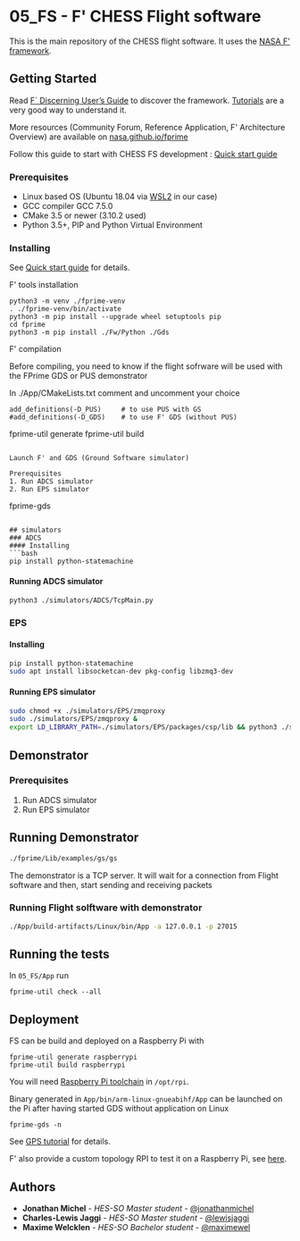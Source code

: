 # 05_FS - F' CHESS Flight software

This is the main repository of the CHESS flight software. It uses the [NASA F' framework](https://github.com/nasa/fprime). 

## Getting Started

Read [F´ Discerning User’s Guide](https://nasa.github.io/fprime/UsersGuide/guide.html) to discover the framework. [Tutorials](https://nasa.github.io/fprime/Tutorials/README.html) are a very good way to understand it.

More resources (Community Forum, Reference Application, F' Architecture Overview) are available on [nasa.github.io/fprime](https://nasa.github.io/fprime/)

Follow this guide to start with CHESS FS development : [Quick start guide](https://hackmd.io/@jonathanmichel/SyKt6xV9v)

### Prerequisites
- Linux based OS (Ubuntu 18.04 via [WSL2](https://docs.microsoft.com/en-us/windows/wsl/install-win10) in our case)
- GCC compiler GCC 7.5.0
- CMake 3.5 or newer (3.10.2 used)
- Python 3.5+, PIP and Python Virtual Environment

### Installing

See [Quick start guide](https://hackmd.io/@jonathanmichel/SyKt6xV9v) for details.

F' tools installation

```
python3 -m venv ./fprime-venv
. ./fprime-venv/bin/activate
python3 -m pip install --upgrade wheel setuptools pip
cd fprime
python3 -m pip install ./Fw/Python ./Gds
```

F' compilation

Before compiling, you need to know if the flight sofrware will be used with the FPrime GDS or PUS demonstrator

In ./App/CMakeLists.txt comment and uncomment your choice

```cmake=
add_definitions(-D_PUS)     # to use PUS with GS
#add_definitions(-D_GDS)    # to use F' GDS (without PUS)
```
fprime-util generate
fprime-util build
```

Launch F' and GDS (Ground Software simulator)

Prerequisites
1. Run ADCS simulator
2. Run EPS simulator

```
fprime-gds
```

## simulators
### ADCS
#### Installing
```bash
pip install python-statemachine
```
#### Running ADCS simulator
```bash
python3 ./simulators/ADCS/TcpMain.py
```

### EPS
#### Installing
```bash
pip install python-statemachine
sudo apt install libsocketcan-dev pkg-config libzmq3-dev 
```
#### Running EPS simulator
```bash
sudo chmod +x ./simulators/EPS/zmqproxy
sudo ./simulators/EPS/zmqproxy &
export LD_LIBRARY_PATH=./simulators/EPS/packages/csp/lib && python3 ./simulators/EPS/CspMain.py
```

## Demonstrator
### Prerequisites
1. Run ADCS simulator
2. Run EPS simulator

## Running Demonstrator
```bash
./fprime/Lib/examples/gs/gs
```
The demonstrator is a TCP server. It will wait for a connection from Flight software and then, start sending and receiving packets
### Running Flight solftware with demonstrator
```bash
./App/build-artifacts/Linux/bin/App -a 127.0.0.1 -p 27015
```

## Running the tests

In `05_FS/App` run

```
fprime-util check --all
```

## Deployment

FS can be build and deployed on a Raspberry Pi with 

```
fprime-util generate raspberrypi
fprime-util build raspberrypi
```

You will need [Raspberry Pi toolchain](https://github.com/raspberrypi/tools) in `/opt/rpi`.

Binary generated in `App/bin/arm-linux-gnueabihf/App` can be launched on the Pi after having started GDS without application on Linux

```
fprime-gds -n
```

See [GPS tutorial](https://nasa.github.io/fprime/Tutorials/GpsTutorial/Tutorial.html) for details.

F' also provide a custom topology RPI to test it on a Raspberry Pi, see [here](https://github.com/nasa/fprime/blob/master/RPI/README.md).

## Authors

  - **Jonathan Michel** - *HES-SO Master student* -
    [@jonathanmichel](https://github.com/jonathanmichel)
  - **Charles-Lewis Jaggi** - *HES-SO Master student* - [@lewisjaggi](https://github.com/lewisjaggi)
  - **Maxime Welcklen** - *HES-SO Bachelor student* - [@maximewel](https://github.com/maximewel)
